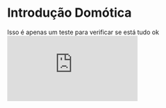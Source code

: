 # Introdução Domótica

Isso é apenas um teste para verificar se está tudo ok
![Concepção](https://github.com/gustavocbm10/Projeto-Integrador-2/blob/main/Concep%C3%A7%C3%A3o.md)
